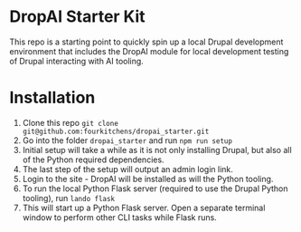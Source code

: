 # DropAI Starter Kit
This repo is a starting point to quickly spin up a local Drupal development environment that includes the DropAI module for local development testing of Drupal interacting with AI tooling.

# Installation

1. Clone this repo `git clone git@github.com:fourkitchens/dropai_starter.git`
2. Go into the folder `dropai_starter` and run `npm run setup`
3. Initial setup will take a while as it is not only installing Drupal, but also all of the Python required dependencies.
4. The last step of the setup will output an admin login link.
5. Login to the site - DropAI will be installed as will the Python tooling.
6. To run the local Python Flask server (required to use the Drupal Python tooling), run `lando flask`
7. This will start up a Python Flask server. Open a separate terminal window to perform other CLI tasks while Flask runs.
